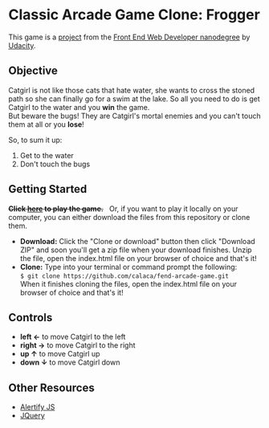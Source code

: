 # Classic Arcade Game Clone: Frogger

This game is a [project](https://github.com/udacity/frontend-nanodegree-arcade-game) from the [Front End Web Developer nanodegree](https://udacity.com/course/front-end-web-developer-nanodegree--nd001/) by [Udacity](https://udacity.com).

## Objective
Catgirl is not like those cats that hate water, she wants to cross the stoned path so she can finally go for a swim at the lake. So all you need to do is
get Catgirl to the water and you **win** the game.   
But beware the bugs! They are Catgirl's mortal enemies and you can't touch them at all or you **lose**!  

So, to sum it up:  
1. Get to the water  
2. Don't touch the bugs  

## Getting Started
~~**Click [here](http://calaca.github.io/fend-arcade-game) to play the game.**~~  
Or, if you want to play it locally on your computer, you can either download the files from this repository or clone them.
* **Download:** Click the "Clone or download" button then click "Download ZIP" and soon you'll get a zip file when your download finishes. Unzip the file, open the index.html file on your browser of choice and that's it!
* **Clone:** Type into your terminal or command prompt the following:  
`$ git clone https://github.com/calaca/fend-arcade-game.git`  
When it finishes cloning the files, open the index.html file on your browser of choice and that's it!

## Controls
* **left ←** to move Catgirl to the left
* **right →** to move Catgirl to the right
* **up ↑** to move Catgirl up
* **down ↓** to move Catgirl down

## Other Resources
* [Alertify JS](http://alertifyjs.com/)
* [JQuery](https://jquery.com/)
